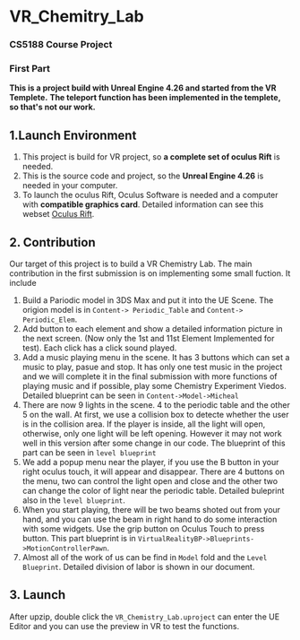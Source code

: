 # VR_Chemitry_Lab
### CS5188 Course Project
### First Part

**This is a project build with Unreal Engine 4.26 and started from the VR Templete.**
**The teleport function has been implemented in the templete, so that's not our work.**

## 1.Launch Environment
1. This project is build for VR project, so **a complete set of oculus Rift** is needed.
2. This is the source code and project, so the **Unreal Engine 4.26** is needed in your computer.
3. To launch the oculus Rift, Oculus Software is needed and a computer with **compatible graphics card**. Detailed information can see this webset [Oculus Rift](https://support.oculus.com/326247701060681/).

## 2. Contribution
Our target of this project is to build a VR Chemistry Lab. The main contribution in the first submission is on implementing some small fuction. It include 
1.  Build a Pariodic model in 3DS Max and put it into the UE Scene. The origion model is in `Content-> Periodic_Table` and `Content-> Periodic_Elem`.
2.  Add button to each element and show a detailed information picture in the next screen. (Now only the 1st and 11st Element Implemented for test). Each click has a click sound played. 
3.  Add a music playing menu in the scene. It has 3 buttons which can set a music to play, pasue and stop. It has only one test music in the project and we will complete it in the final submission with more functions of playing music and if possible, play some Chemistry Experiment Viedos. Detailed blueprint can be seen in `Content->Model->Micheal`
4.  There are now 9 lights in the scene. 4 to the periodic table and the other 5 on the wall. At first, we use a collision box to detecte whether the user is in the collision area. If the player is inside, all the light will open, otherwise, only one light will be left opening. However it may not work well in this version after some change in our code. The blueprint of this part can be seen in `level blueprint`
5.  We add a popup menu near the player, if you use the B button in your right oculus touch, it will appear and disappear. There are 4 buttons on the menu, two can control the light open and close and the other two can change the color of light near the periodic table. Detailed buleprint also in the `level blueprint`.
6.  When you start playing, there will be two beams shoted out from your hand, and you can use the beam in right hand to do some interaction with some widgets. Use the grip button on Oculus Touch to press button. This part blueprint is in `VirtualRealityBP->Blueprints->MotionControllerPawn`.
7.  Almost all of the work of us can be find in `Model` fold and the `Level Blueprint`. Detailed division of labor is shown in our document.

## 3. Launch
After upzip, double click the `VR_Chemistry_Lab.uproject` can enter the UE Editor and you can use the preview in VR to test the functions.


